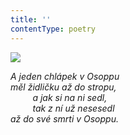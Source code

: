 ```yaml
---
title: ''
contentType: poetry
---
```


<section>

![](../Images/049.jpg)

_A jeden chlápek v Osoppu  
měl židličku až do stropu,  
         a jak si na ni sedl,  
         tak z ní už nesesedl  
až do své smrti v Osoppu._

</section>
